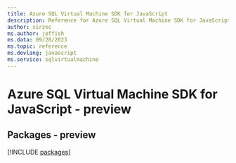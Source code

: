 ```yaml
---
title: Azure SQL Virtual Machine SDK for JavaScript
description: Reference for Azure SQL Virtual Machine SDK for JavaScript
author: xirzec
ms.author: jeffish
ms.data: 09/28/2023
ms.topic: reference
ms.devlang: javascript
ms.service: sqlvirtualmachine
---
```

# Azure SQL Virtual Machine SDK for JavaScript - preview
## Packages - preview
[!INCLUDE [packages](sql-virtual-machine-index.md)]